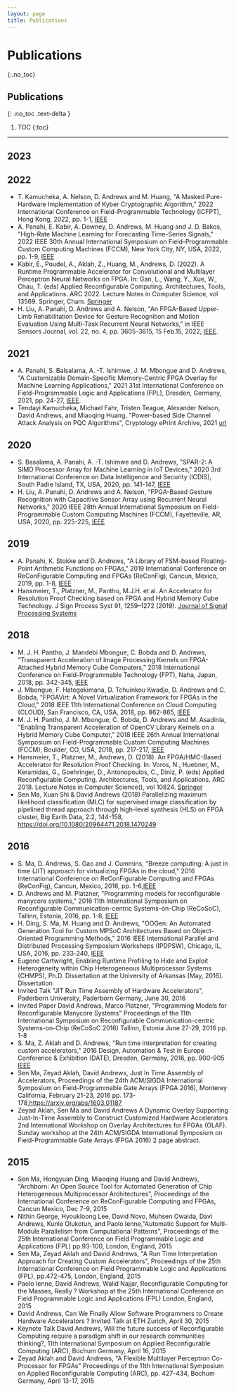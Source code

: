 ```yaml
---
layout: page
title: Publications
---
```


# Publications
{:.no_toc}

## Publications
{: .no_toc .text-delta }

1. TOC
{:toc}

---
## 2023

## 2022

- T. Kamucheka, A. Nelson, D. Andrews and M. Huang, "A Masked Pure-Hardware Implementation of Kyber Cryptographic Algorithm," 2022 International Conference on Field-Programmable Technology (ICFPT), Hong Kong, 2022, pp. 1-1, [IEEE](https://doi.org/10.1109/ICFPT56656.2022.9974404)
- A. Panahi, E. Kabir, A. Downey, D. Andrews, M. Huang and J. D. Bakos, "High-Rate Machine Learning for Forecasting Time-Series Signals," 2022 IEEE 30th Annual International Symposium on Field-Programmable Custom Computing Machines (FCCM), New York City, NY, USA, 2022, pp. 1-9, [IEEE](https://ieeexplore.ieee.org/abstract/document/9786127)
- Kabir, E., Poudel, A., Aklah, Z., Huang, M., Andrews, D. (2022). A Runtime Programmable Accelerator for Convolutional and Multilayer Perceptron Neural Networks on FPGA. In: Gan, L., Wang, Y., Xue, W., Chau, T. (eds) Applied Reconfigurable Computing. Architectures, Tools, and Applications. ARC 2022. Lecture Notes in Computer Science, vol 13569. Springer, Cham. [Springer](https://doi.org/10.1007/978-3-031-19983-7_3)
- H. Liu, A. Panahi, D. Andrews and A. Nelson, "An FPGA-Based Upper-Limb Rehabilitation Device for Gesture Recognition and Motion Evaluation Using Multi-Task Recurrent Neural Networks," in IEEE Sensors Journal, vol. 22, no. 4, pp. 3605-3615, 15 Feb.15, 2022, [IEEE](https://doi.org/10.1109/JSEN.2022.3141659).

## 2021

- A. Panahi, S. Balsalama, A. -T. Ishimwe, J. M. Mbongue and D. Andrews, "A Customizable Domain-Specific Memory-Centric FPGA Overlay for Machine Learning Applications," 2021 31st International Conference on Field-Programmable Logic and Applications (FPL), Dresden, Germany, 2021, pp. 24-27, [IEEE](https:doi.org/10.1109/FPL53798.2021.00012).
- Tendayi Kamucheka, Michael Fahr, Tristen Teague, Alexander Nelson, David Andrews, and Miaoqing Huang, "Power-based Side Channel Attack Analysis on PQC Algorithms", Cryptology ePrint Archive, 2021 [url](https://eprint.iacr.org/2021/1021)

## 2020

- S. Basalama, A. Panahi, A. -T. Ishimwe and D. Andrews, "SPAR-2: A SIMD Processor Array for Machine Learning in IoT Devices," 2020 3rd International Conference on Data Intelligence and Security (ICDIS), South Padre Island, TX, USA, 2020, pp. 141-147, [IEEE](https://ieeexplore.ieee.org/document/9323000)
- H. Liu, A. Panahi, D. Andrews and A. Nelson, "FPGA-Based Gesture Recognition with Capacitive Sensor Array using Recurrent Neural Networks," 2020 IEEE 28th Annual International Symposium on Field-Programmable Custom Computing Machines (FCCM), Fayetteville, AR, USA, 2020, pp. 225-225, [IEEE](https://doi.org/10.1109/FCCM48280.2020.00056)

## 2019
- A. Panahi, K. Stokke and D. Andrews, "A Library of FSM-based Floating-Point Arithmetic Functions on FPGAs," 2019 International Conference on ReConFigurable Computing and FPGAs (ReConFig), Cancun, Mexico, 2019, pp. 1-8, [IEEE](https://doi.org/10.1109/ReConFig48160.2019.8994776)
- Hansmeier, T., Platzner, M., Pantho, M.J.H. et al. An Accelerator for Resolution Proof Checking based on FPGA and Hybrid Memory Cube Technology. J Sign Process Syst 91, 1259–1272 (2019). [Journal of Signal Processing Systems](https://doi.org/10.1007/s11265-018-1435-y)

## 2018
- M. J. H. Pantho, J. Mandebi Mbongue, C. Bobda and D. Andrews, "Transparent Acceleration of Image Processing Kernels on FPGA-Attached Hybrid Memory Cube Computers," 2018 International Conference on Field-Programmable Technology (FPT), Naha, Japan, 2018, pp. 342-345, [IEEE](https://doi.org/10.1109/FPT.2018.00069)
- J. Mbongue, F. Hategekimana, D. Tchuinkou Kwadjo, D. Andrews and C. Bobda, "FPGAVirt: A Novel Virtualization Framework for FPGAs in the Cloud," 2018 IEEE 11th International Conference on Cloud Computing (CLOUD), San Francisco, CA, USA, 2018, pp. 862-865, [IEEE](https://doi.org/10.1109/CLOUD.2018.00122)
- M. J. H. Pantho, J. M. Mbongue, C. Bobda, D. Andrews and M. Asadinia, "Enabling Transparent Acceleration of OpenCV Library Kernels on a Hybrid Memory Cube Computer," 2018 IEEE 26th Annual International Symposium on Field-Programmable Custom Computing Machines (FCCM), Boulder, CO, USA, 2018, pp. 217-217, [IEEE](https://doi.org/10.1109/FCCM.2018.00051)
- Hansmeier, T., Platzner, M., Andrews, D. (2018). An FPGA/HMC-Based Accelerator for Resolution Proof Checking. In: Voros, N., Huebner, M., Keramidas, G., Goehringer, D., Antonopoulos, C., Diniz, P. (eds) Applied Reconfigurable Computing. Architectures, Tools, and Applications. ARC 2018. Lecture Notes in Computer Science(), vol 10824. [Springer](https://doi.org/10.1007/978-3-319-78890-6_13)
-  Sen Ma, Xuan Shi & David Andrews (2018) Parallelizing maximum likelihood classification (MLC) for supervised image classification by pipelined thread approach through high-level synthesis (HLS) on FPGA cluster, Big Earth Data, 2:2, 144-158, https://doi.org/10.1080/20964471.2018.1470249


## 2016

- S. Ma, D. Andrews, S. Gao and J. Cummins, "Breeze computing: A just in time (JIT) approach for virtualizing FPGAs in the cloud," 2016 International Conference on ReConFigurable Computing and FPGAs (ReConFig), Cancun, Mexico, 2016, pp. 1-6,[IEEE](https://doi.org10.1109/ReConFig.2016.7857159)
- D. Andrews and M. Platzner, "Programming models for reconfigurable manycore systems," 2016 11th International Symposium on Reconfigurable Communication-centric Systems-on-Chip (ReCoSoC), Tallinn, Estonia, 2016, pp. 1-8, [IEEE](https://doi.org/10.1109/ReCoSoC.2016.7533897)
- H. Ding, S. Ma, M. Huang and D. Andrews, "OOGen: An Automated Generation Tool for Custom MPSoC Architectures Based on Object-Oriented Programming Methods," 2016 IEEE International Parallel and Distributed Processing Symposium Workshops (IPDPSW), Chicago, IL, USA, 2016, pp. 233-240, [IEEE](https://doi.org/10.1109/IPDPSW.2016.23)
- Eugene Cartwright, Enabling Runtime Profiling to Hide and Exploit Heterogeneity within Chip Heterogeneous Multiprocessor Systems (CHMPS), Ph.D. Dissertation at the University of Arkansas (May, 2016). Dissertation
- Invited Talk "JIT Run Time Assembly of Hardware Accelerators", Paderborn University, Paderborn Germany, June 30, 2016
- Invited Paper David Andrews, Marco Platzner, "Programming Models for Reconfigurable Manycore Systems" Proceedings of the 11th International Symposium on Reconfigurable Communication-centric Systems-on-Chip (ReCoSoC 2016) Tallinn, Estonia June 27-29, 2016 pp. 1-8
- S. Ma, Z. Aklah and D. Andrews, "Run time interpretation for creating custom accelerators," 2016 Design, Automation & Test in Europe Conference & Exhibition (DATE), Dresden, Germany, 2016, pp. 900-905 [IEEE](https://ieeexplore.ieee.org/abstract/document/7459436)
- Sen Ma, Zeyad Aklah, David Andrews, Just In Time Assembly of Accelerators, Proceedings of the 24th ACM/SIGDA International Symposium on Field-Programmable Gate Arrays (FPGA 2016), Monterey California, February 21-23, 2016 pp. 173-178,https://arxiv.org/abs/1603.01187
- Zeyad Aklah, Sen Ma and David Andrews A Dynamic Overlay Supporting Just-In-Time Assembly to Construct Customized Hardware Accelerators 2nd International Workshop on Overlay Architectures for FPGAs (OLAF). Sunday workshop at the 24th ACM/SIGDA International Symposium on Field-Programmable Gate Arrays (FPGA 2016) 2 page abstract.

## 2015

- Sen Ma, Hongyuan Ding, Miaoqing Huang and David Andrews, "Archborn: An Open Source Tool for Automated Generation of Chip Heterogeneous Multiprocessor Architectures", Proceedings of the International Conference on ReConFigurable Computing and FPGAs, Cancun Mexico, Dec 7-9, 2015
- Nithin George, Hyoukloong Lee, David Novo, Muhsen Owaida, Davi Andrews, Kunle Olukotun, and Paolo Ienne,"Automatic Support for Multi-Module Parallelism from Computational Patterns", Proceedings of the 25th International Conference on Field Programmable Logic and Applications (FPL) pp.93-100, London, England, 2015
- Sen Ma, Zeyad Aklah and David Andrews, "A Run Time Interpretation Approach for Creating Custom Accelerators", Proceedings of the 25th International Conference on Field Programmable Logic and Applications (FPL), pp.472-475, London, England, 2015
- Paolo Ienne, David Andrews, Walid Najjar, Reconfigurable Computing for the Masses, Really ? Workshop at the 25th International Conference on Field Programmable Logic and Applications (FPL) London, England, 2015
- David Andrews, Can We Finally Allow Software Programmers to Create Hardware Accelerators ? Invited Talk at ETH Zurich, April 30, 2015
- Keynote Talk David Andrews, Will the future success of Reconfigurable Computing require a paradigm shift in our research communities thinking?, 11th International Symposium on Applied Reconfigurable Computing (ARC), Bochum Germany, April 16, 2015
- Zeyad Aklah and David Andrews, "A Flexible Multilayer Perceptron Co-Processor for FPGAs" Proceedings of the 11th International Symposium on Applied Reconfigurable Computing (ARC), pp. 427-434, Bochum Germany, April 13-17, 2015
